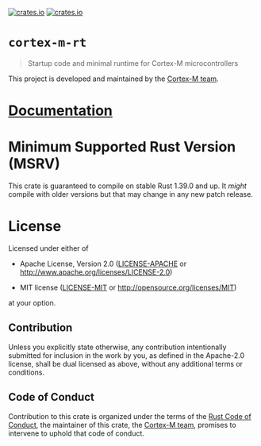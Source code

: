 [![crates.io](https://img.shields.io/crates/v/cortex-m-rt.svg)](https://crates.io/crates/cortex-m-rt)
[![crates.io](https://img.shields.io/crates/d/cortex-m-rt.svg)](https://crates.io/crates/cortex-m-rt)

# `cortex-m-rt`

> Startup code and minimal runtime for Cortex-M microcontrollers

This project is developed and maintained by the [Cortex-M team][team].

# [Documentation](https://docs.rs/cortex-m-rt)

# Minimum Supported Rust Version (MSRV)

This crate is guaranteed to compile on stable Rust 1.39.0 and up. It *might*
compile with older versions but that may change in any new patch release.

# License

Licensed under either of

- Apache License, Version 2.0 ([LICENSE-APACHE](LICENSE-APACHE) or
  http://www.apache.org/licenses/LICENSE-2.0)

- MIT license ([LICENSE-MIT](LICENSE-MIT) or http://opensource.org/licenses/MIT)

at your option.

## Contribution

Unless you explicitly state otherwise, any contribution intentionally submitted
for inclusion in the work by you, as defined in the Apache-2.0 license, shall be
dual licensed as above, without any additional terms or conditions.

## Code of Conduct

Contribution to this crate is organized under the terms of the [Rust Code of
Conduct][CoC], the maintainer of this crate, the [Cortex-M team][team], promises
to intervene to uphold that code of conduct.

[CoC]: CODE_OF_CONDUCT.md
[team]: https://github.com/rust-embedded/wg#the-cortex-m-team
